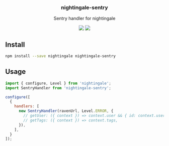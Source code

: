 <h3 align="center">
  nightingale-sentry
</h3>

<p align="center">
  Sentry handler for nightingale
</p>

<p align="center">
  <a href="https://npmjs.org/package/nightingale-sentry"><img src="https://img.shields.io/npm/v/nightingale-sentry.svg?style=flat-square"></a>
  <a href="https://david-dm.org/christophehurpeau/nightingale?path=packages/nightingale-sentry"><img src="https://david-dm.org/christophehurpeau/nightingale?path=packages/nightingale-sentry.svg?style=flat-square"></a>
</p>

## Install

```sh
npm install --save nightingale nightingale-sentry
```

## Usage

```js
import { configure, Level } from 'nightingale';
import SentryHandler from 'nightingale-sentry';

configure([
  {
    handlers: [
      new SentryHandler(ravenUrl, Level.ERROR, {
        // getUser: ({ context }) => context.user && { id: context.user.id },
        // getTags: ({ context }) => context.tags,
      }),
    ],
  }
]);
```

